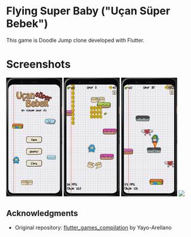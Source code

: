 # Flying Super Baby ("Uçan Süper Bebek")

This game is Doodle Jump clone developed with Flutter.

# Screenshots

<img src="screenshots/ss_01.jpg" width="150" /> <img src="screenshots/ss_02.jpg" width="150" />  <img src="screenshots/ss_03.jpg" width="150" />  <img src="screenshot/ss_04.jpg" width="150" /> 

## Acknowledgments

- Original repository: [flutter_games_compilation](https://github.com/Yayo-Arellano/flutter_games_compilation) by Yayo-Arellano
